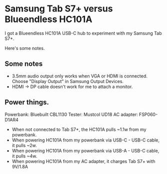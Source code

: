 # Samsung Tab S7+ versus Blueendless HC101A

I got a Blueendless HC101A USB-C hub to experiment with my Samsung Tab S7+.

Here's some notes.

## Some notes
* 3.5mm audio output only works when VGA or HDMI is connected. Choose "Display Output" in Samsung Output Devices.
* HDMI -> DP cable doesn't work for me to attach a monitor.

## Power things.
Powerbank: Bluebuilt CBL1130
Tester: Mustcol UD18
AC adapter: FSP060-D1AR4

* When not connected to Tab S7+, the HC101A pulls ~1.1w from my powerbank.
* When powering HC101A from my powerbank via USB-C - USB-C cable, it pulls ~2w.
* When powering HC101A from my powerbank via USB-A - USB-C cable, it pulls ~4w.
* When powering HC101A from my AC adapter, it charges Tab S7+ with 9V/1.8A
